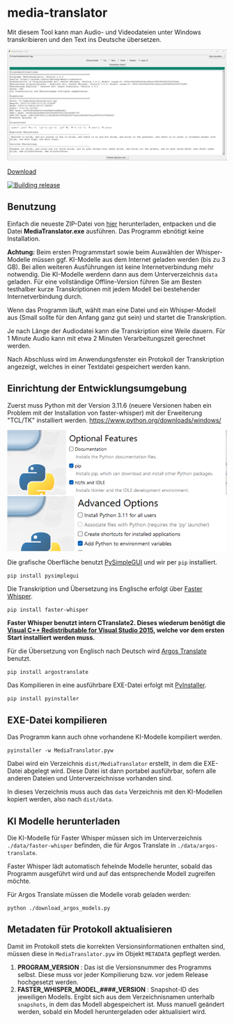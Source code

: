 # media-translator

Mit diesem Tool kann man Audio- und Videodateien unter Windows transkribieren und den Text ins Deutsche übersetzen.

![](images/application.png)

[Download](https://github.com/hilderonny/media-translator/releases)

[![Building release](https://github.com/hilderonny/media-translator/actions/workflows/PyInstaller.yml/badge.svg)](https://github.com/hilderonny/media-translator/actions/workflows/PyInstaller.yml)

## Benutzung

Einfach die neueste ZIP-Datei von [hier](https://github.com/hilderonny/media-translator/releases) herunterladen, entpacken und die Datei **MediaTranslator.exe** ausführen. Das Programm ebnötigt keine Installation.

**Achtung:** Beim ersten Programmstart sowie beim Auswählen der Whisper-Modelle müssen ggf. KI-Modelle aus dem Internet geladen werden (bis zu 3 GB). Bei allen weiteren Ausführungen ist keine Internetverbindung mehr notwendig. Die KI-Modelle werdenn dann aus dem Unterverzeichnis `data` geladen. Für eine vollständige Offline-Version führen Sie am Besten testhalber kurze Transkriptionen mit jedem Modell bei bestehender Internetverbindung durch.

Wenn das Programm läuft, wählt man eine Datei und ein Whisper-Modell aus (Small sollte für den Anfang ganz gut sein) und startet die Transkription.

Je nach Länge der Audiodatei kann die Transkription eine Weile dauern. Für 1 Minute Audio kann mit etwa 2 Minuten Verarbeitungszeit gerechnet werden.

Nach Abschluss wird im Anwendungsfenster ein Protokoll der Transkription angezeigt, welches in einer Textdatei gespeichert werden kann.

## Einrichtung der Entwicklungsumgebung

Zuerst muss Python mit der Version 3.11.6 (neuere Versionen haben ein Problem mit der Installation von faster-whisper) mit der Erweiterung "TCL/TK" installiert werden. https://www.python.org/downloads/windows/

![](images/python-installer-1.png)
![](images/python-installer-2.png)

Die grafische Oberfläche benutzt [PySimpleGUI](https://www.pysimplegui.org/) und wir per `pip` installiert.

```
pip install pysimplegui
```

Die Transkription und Übersetzung ins Englische erfolgt über [Faster Whisper](https://github.com/guillaumekln/faster-whisper).

```
pip install faster-whisper
```

**Faster Whisper benutzt intern CTranslate2. Dieses wiederum benötigt die [Visual C++ Redistributable for Visual Studio 2015](https://www.microsoft.com/en-US/download/details.aspx?id=48145), welche vor dem ersten Start installiert werden muss.**

Für die Übersetzung von Englisch nach Deutsch wird [Argos Translate](https://github.com/argosopentech/argos-translate) benutzt.

```
pip install argostranslate
```

Das Kompilieren in eine ausführbare EXE-Datei erfolgt mit [PyInstaller](https://pyinstaller.org/en/stable/).

```
pip install pyinstaller
```

## EXE-Datei kompilieren

Das Programm kann auch ohne vorhandene KI-Modelle kompiliert werden.

```
pyinstaller -w MediaTranslator.pyw
```

Dabei wird ein Verzeichnis `dist/MediaTranslator` erstellt, in dem die EXE-Datei abgelegt wird. Diese Datei ist dann portabel ausführbar, sofern alle anderen Dateien und Unterverzeichnisse vorhanden sind.

In dieses Verzeichnis muss auch das `data` Verzeichnis mit den KI-Modellen kopiert werden, also nach `dist/data`.

## KI Modelle herunterladen

Die KI-Modelle für Faster Whisper müssen sich im Unterverzeichnis `./data/faster-whisper` befinden, die für Argos Translate in `./data/argos-translate`.

Faster Whisper lädt automatisch fehelnde Modelle herunter, sobald das Programm ausgeführt wird und auf das entsprechende Modell zugreifen möchte.

Für Argos Translate müssen die Modelle vorab geladen werden:

```
python ./download_argos_models.py
```

## Metadaten für Protokoll aktualisieren

Damit im Protokoll stets die korrekten Versionsinformationen enthalten sind, müssen diese in `MediaTranslator.pyw` im Objekt `METADATA` gepflegt werden.

1. **PROGRAM_VERSION** : Das ist die Versionsnummer des Programms selbst. Diese muss vor jeder Kompilierung bzw. vor jedem Release hochgesetzt werden.
2. **FASTER_WHISPER_MODEL_####_VERSION** : Snapshot-ID des jeweiligen Modells. Ergibt sich aus dem Verzeichnisnamen unterhalb `snapshots`, in dem das Modell abgespeichert ist. Muss manuell geändert werden, sobald ein Modell heruntergeladen oder aktualisiert wird.